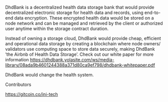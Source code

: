 DhdBank is a decentralized health data storage bank that would provide decentralized electronic storage for health data and records, using end-to-end data encryption. These encrypted health data would be stored on a node network and can be managed and retrieved by the client or authorized user anytime within the storage contract duration.  

Instead of owning a storage cloud, DhdBank would provide cheap, efficient and operational data storage by creating a blockchain where node owners/ validators use computing space to store data securely, making DhdBank ’the Airbnb of Health Data Storage’. Check out our white paper for more information https://dhdbank.yolasite.com/ws/media-library/08ada9b4601244388a371d80ca9ef798/dhdbank-whitepaper.pdf 

DhdBank would change the health system.


Contributors

https://gitcoin.co/ini-tech
